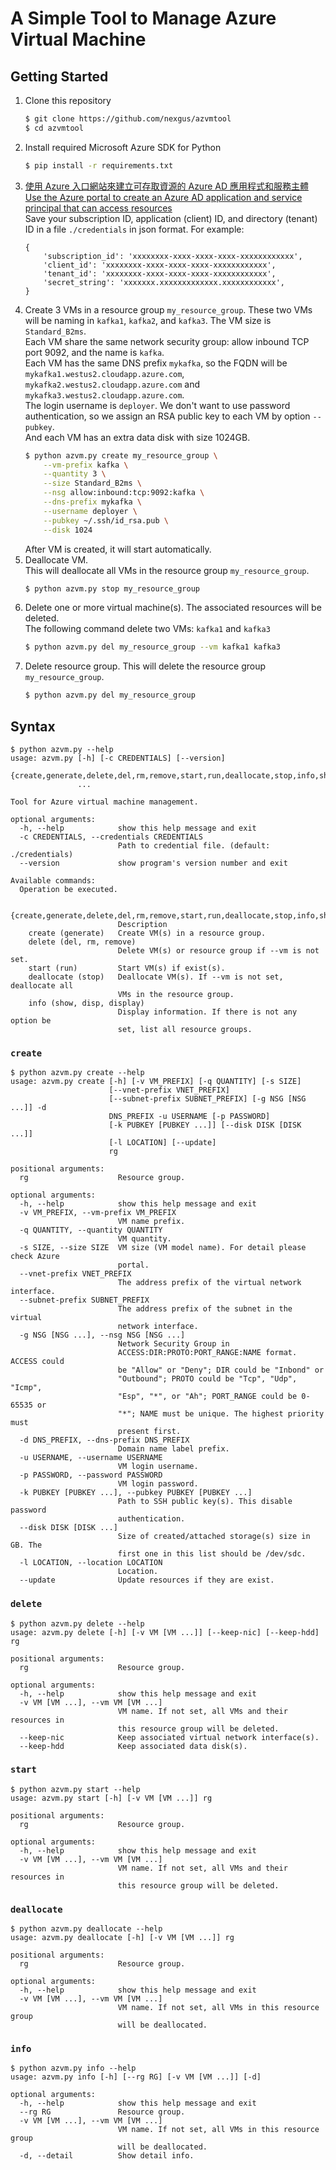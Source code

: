 # A Simple Tool to Manage Azure Virtual Machine

## Getting Started
1.  Clone this repository
    ```bash
    $ git clone https://github.com/nexgus/azvmtool
    $ cd azvmtool
    ```
1.  Install required Microsoft Azure SDK for Python
    ```bash
    $ pip install -r requirements.txt
    ```
1.  [使用 Azure 入口網站來建立可存取資源的 Azure AD 應用程式和服務主體](https://docs.microsoft.com/en-us/azure/active-directory/develop/howto-create-service-principal-portal)  
    [Use the Azure portal to create an Azure AD application and service principal that can access resources](https://docs.microsoft.com/zh-tw/azure/active-directory/develop/howto-create-service-principal-portal)  
    Save your subscription ID, application (client) ID, and directory (tenant) ID in a file `./credentials` in json format. For example:
    ```
    {
        'subscription_id': 'xxxxxxxx-xxxx-xxxx-xxxx-xxxxxxxxxxxx',
        'client_id': 'xxxxxxxx-xxxx-xxxx-xxxx-xxxxxxxxxxxx',
        'tenant_id': 'xxxxxxxx-xxxx-xxxx-xxxx-xxxxxxxxxxxx',
        'secret_string': 'xxxxxxx.xxxxxxxxxxxxx.xxxxxxxxxxxx',
    }
    ```
1.  Create 3 VMs in a resource group `my_resource_group`. These two VMs will be naming in `kafka1`, `kafka2`, and `kafka3`. The VM size is `Standard_B2ms`.  
    Each VM share the same network security group: allow inbound TCP port 9092, and the name is `kafka`.  
    Each VM has the same DNS prefix `mykafka`, so the FQDN will be `mykafka1.westus2.cloudapp.azure.com`, `mykafka2.westus2.cloudapp.azure.com` and `mykafka3.westus2.cloudapp.azure.com`.  
    The login username is `deployer`. We don't want to use password authentication, so we assign an RSA public key to each VM by option `--pubkey`.  
    And each VM has an extra data disk with size 1024GB.
    ```bash
    $ python azvm.py create my_resource_group \
        --vm-prefix kafka \
        --quantity 3 \
        --size Standard_B2ms \
        --nsg allow:inbound:tcp:9092:kafka \
        --dns-prefix mykafka \
        --username deployer \
        --pubkey ~/.ssh/id_rsa.pub \
        --disk 1024
    ```  
    After VM is created, it will start automatically.
1.  Deallocate VM.  
    This will deallocate all VMs in the resource group `my_resource_group`.
    ```bash
    $ python azvm.py stop my_resource_group
    ```
1.  Delete one or more virtual machine(s). The associated resources will be deleted.  
    The following command delete two VMs: `kafka1` and `kafka3`
    ```bash
    $ python azvm.py del my_resource_group --vm kafka1 kafka3
    ```
1.  Delete resource group.
    This will delete the resource group `my_resource_group`.
    ```bash
    $ python azvm.py del my_resource_group
    ```

## Syntax
```
$ python azvm.py --help
usage: azvm.py [-h] [-c CREDENTIALS] [--version]
               {create,generate,delete,del,rm,remove,start,run,deallocate,stop,info,show,disp,display}
               ...

Tool for Azure virtual machine management.

optional arguments:
  -h, --help            show this help message and exit
  -c CREDENTIALS, --credentials CREDENTIALS
                        Path to credential file. (default: ./credentials)
  --version             show program's version number and exit

Available commands:
  Operation be executed.

  {create,generate,delete,del,rm,remove,start,run,deallocate,stop,info,show,disp,display}
                        Description
    create (generate)   Create VM(s) in a resource group.
    delete (del, rm, remove)
                        Delete VM(s) or resource group if --vm is not set.
    start (run)         Start VM(s) if exist(s).
    deallocate (stop)   Deallocate VM(s). If --vm is not set, deallocate all
                        VMs in the resource group.
    info (show, disp, display)
                        Display information. If there is not any option be
                        set, list all resource groups.
```

### `create`
```
$ python azvm.py create --help
usage: azvm.py create [-h] [-v VM_PREFIX] [-q QUANTITY] [-s SIZE]
                      [--vnet-prefix VNET_PREFIX]
                      [--subnet-prefix SUBNET_PREFIX] [-g NSG [NSG ...]] -d
                      DNS_PREFIX -u USERNAME [-p PASSWORD]
                      [-k PUBKEY [PUBKEY ...]] [--disk DISK [DISK ...]]
                      [-l LOCATION] [--update]
                      rg

positional arguments:
  rg                    Resource group.

optional arguments:
  -h, --help            show this help message and exit
  -v VM_PREFIX, --vm-prefix VM_PREFIX
                        VM name prefix.
  -q QUANTITY, --quantity QUANTITY
                        VM quantity.
  -s SIZE, --size SIZE  VM size (VM model name). For detail please check Azure
                        portal.
  --vnet-prefix VNET_PREFIX
                        The address prefix of the virtual network interface.
  --subnet-prefix SUBNET_PREFIX
                        The address prefix of the subnet in the virtual
                        network interface.
  -g NSG [NSG ...], --nsg NSG [NSG ...]
                        Network Security Group in
                        ACCESS:DIR:PROTO:PORT_RANGE:NAME format. ACCESS could
                        be "Allow" or "Deny"; DIR could be "Inbond" or
                        "Outbound"; PROTO could be "Tcp", "Udp", "Icmp",
                        "Esp", "*", or "Ah"; PORT_RANGE could be 0-65535 or
                        "*"; NAME must be unique. The highest priority must
                        present first.
  -d DNS_PREFIX, --dns-prefix DNS_PREFIX
                        Domain name label prefix.
  -u USERNAME, --username USERNAME
                        VM login username.
  -p PASSWORD, --password PASSWORD
                        VM login password.
  -k PUBKEY [PUBKEY ...], --pubkey PUBKEY [PUBKEY ...]
                        Path to SSH public key(s). This disable password
                        authentication.
  --disk DISK [DISK ...]
                        Size of created/attached storage(s) size in GB. The
                        first one in this list should be /dev/sdc.
  -l LOCATION, --location LOCATION
                        Location.
  --update              Update resources if they are exist.
```

### `delete`
```
$ python azvm.py delete --help
usage: azvm.py delete [-h] [-v VM [VM ...]] [--keep-nic] [--keep-hdd] rg

positional arguments:
  rg                    Resource group.

optional arguments:
  -h, --help            show this help message and exit
  -v VM [VM ...], --vm VM [VM ...]
                        VM name. If not set, all VMs and their resources in
                        this resource group will be deleted.
  --keep-nic            Keep associated virtual network interface(s).
  --keep-hdd            Keep associated data disk(s).
```

### `start`
```
$ python azvm.py start --help
usage: azvm.py start [-h] [-v VM [VM ...]] rg

positional arguments:
  rg                    Resource group.

optional arguments:
  -h, --help            show this help message and exit
  -v VM [VM ...], --vm VM [VM ...]
                        VM name. If not set, all VMs and their resources in
                        this resource group will be deleted.
```

### `deallocate`
```
$ python azvm.py deallocate --help
usage: azvm.py deallocate [-h] [-v VM [VM ...]] rg

positional arguments:
  rg                    Resource group.

optional arguments:
  -h, --help            show this help message and exit
  -v VM [VM ...], --vm VM [VM ...]
                        VM name. If not set, all VMs in this resource group
                        will be deallocated.
```

### `info`
```
$ python azvm.py info --help
usage: azvm.py info [-h] [--rg RG] [-v VM [VM ...]] [-d]

optional arguments:
  -h, --help            show this help message and exit
  --rg RG               Resource group.
  -v VM [VM ...], --vm VM [VM ...]
                        VM name. If not set, all VMs in this resource group
                        will be deallocated.
  -d, --detail          Show detail info.
```
